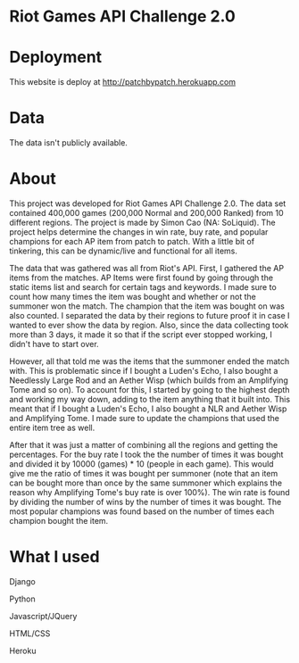 # Riot Games API Challenge 2.0

# Deployment
This website is deploy at http://patchbypatch.herokuapp.com

# Data
The data isn't publicly available.

# About
This project was developed for Riot Games API Challenge 2.0. The data set contained 400,000 games (200,000 Normal and 200,000 Ranked) from 10 different regions. The project is made by Simon Cao (NA: SoLiquid). The project helps determine the changes in win rate, buy rate, and popular champions for each AP item from patch to patch. With a little bit of tinkering, this can be dynamic/live and functional for all items.

The data that was gathered was all from Riot's API. First, I gathered the AP items from the matches. AP Items were first found by going through the static items list and search for certain tags and keywords. I made sure to count how many times the item was bought and whether or not the summoner won the match. The champion that the item was bought on was also counted. I separated the data by their regions to future proof it in case I wanted to ever show the data by region. Also, since the data collecting took more than 3 days, it made it so that if the script ever stopped working, I didn't have to start over. 

However, all that told me was the items that the summoner ended the match with. This is problematic since if I bought a Luden's Echo, I also bought a Needlessly Large Rod and an Aether Wisp (which builds from an Amplifying Tome and so on). To account for this, I started by going to the highest depth and working my way down, adding to the item anything that it built into. This meant that if I bought a Luden's Echo, I also bought a NLR and Aether Wisp and Amplifying Tome. I made sure to update the champions that used the entire item tree as well. 

After that it was just a matter of combining all the regions and getting the percentages. For the buy rate I took the the number of times it was bought and divided it by 10000 (games) * 10 (people in each game). This would give me the ratio of times it was bought per summoner (note that an item can be bought more than once by the same summoner which explains the reason why Amplifying Tome's buy rate is over 100%). The win rate is found by dividing the number of wins by the number of times it was bought. The most popular champions was found based on the number of times each champion bought the item. 

# What I used
Django

Python

Javascript/JQuery

HTML/CSS

Heroku

